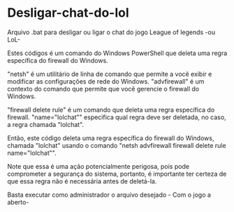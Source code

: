 # Desligar-chat-do-lol
Arquivo .bat para desligar ou ligar o chat do jogo League of legends -ou LoL-

Estes códigos é um comando do Windows PowerShell que deleta uma regra específica do firewall do Windows.

"netsh" é um utilitário de linha de comando que permite a você exibir e modificar as configurações de rede do Windows. "advfirewall" é um contexto do comando que permite que você gerencie o firewall do Windows.

"firewall delete rule" é um comando que deleta uma regra específica do firewall. "name="lolchat"" especifica qual regra deve ser deletada, no caso, a regra chamada "lolchat".

Então, este código deleta uma regra específica do firewall do Windows, chamada "lolchat" usando o comando "netsh advfirewall firewall delete rule name="lolchat"".

Note que essa é uma ação potencialmente perigosa, pois pode comprometer a segurança do sistema, portanto, é importante ter certeza de que essa regra não é necessária antes de deletá-la.

Basta executar como administrador o arquivo desejado - Com o jogo a aberto-
